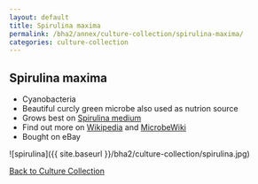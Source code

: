 ```yaml
---
layout: default
title: Spirulina maxima
permalink: /bha2/annex/culture-collection/spirulina-maxima/
categories: culture-collection
---
```


## Spirulina maxima

* Cyanobacteria
* Beautiful curcly green microbe also used as nutrion source
* Grows best on [Spirulina medium](/bha2/annex/cultivation-media/spirulina-medium/)
* Find out more on [Wikipedia](http://en.wikipedia.org/wiki/Spirulina_%28genus%29) and [MicrobeWiki](https://microbewiki.kenyon.edu/index.php/Spirulina)
* Bought on eBay

![spirulina]({{ site.baseurl }}/bha2/culture-collection/spirulina.jpg) 

[Back to Culture Collection](/bha2/annex/culture-collection/)
